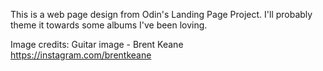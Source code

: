 This is a web page design from Odin's Landing Page Project. I'll probably theme it towards some albums I've been loving.


Image credits:
Guitar image - Brent Keane
https://instagram.com/brentkeane

